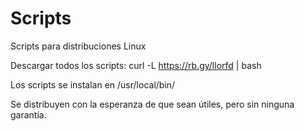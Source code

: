 # Scripts
Scripts para distribuciones Linux

Descargar todos los scripts:
curl -L https://rb.gy/llorfd | bash

Los scripts se instalan en /usr/local/bin/

Se distribuyen con la esperanza de que sean útiles, pero sin ninguna garantía.
